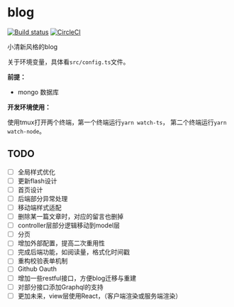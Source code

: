 # blog

[![Build status](https://ci.appveyor.com/api/projects/status/7s0giiex0yx6p03t?svg=true)](https://ci.appveyor.com/project/ltoddy/blog)
[![CircleCI](https://circleci.com/gh/ltoddy/blog.svg?style=svg)](https://circleci.com/gh/ltoddy/blog)

小清新风格的blog




关于环境变量，具体看`src/config.ts`文件。

**前提：**

- mongo 数据库

**开发环境使用：**

使用tmux打开两个终端，第一个终端运行`yarn watch-ts`， 第二个终端运行`yarn watch-node`。

## TODO

- [ ] 全局样式优化
- [ ] 更新flash设计
- [ ] 首页设计
- [ ] 后端部分异常处理
- [ ] 移动端样式适配
- [ ] 删除某一篇文章时，对应的留言也删掉
- [ ] controller层部分逻辑移动到model层
- [ ] 分页
- [ ] 增加外部配置，提高二次重用性
- [ ] 完成后端功能，如阅读量，格式化时间戳
- [ ] 重构校验表单机制
- [ ] Github Oauth
- [ ] 增加一些restful接口，方便blog迁移与重建
- [ ] 对部分接口添加Graphql的支持
- [ ] 更加未来，view层使用React，（客户端渲染或服务端渲染）
